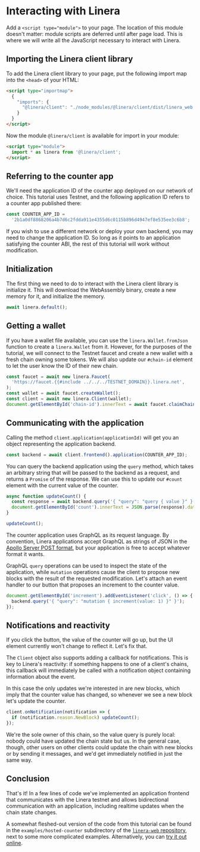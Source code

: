 # Interacting with Linera

Add a `<script type="module">` to your page. The location of this module doesn't
matter: module scripts are deferred until after page load. This is where we will
write all the JavaScript necessary to interact with Linera.

## Importing the Linera client library

To add the Linera client library to your page, put the following import map into
the `<head>` of your HTML:

```html
<script type="importmap">
  {
    "imports": {
      "@linera/client": "./node_modules/@linera/client/dist/linera_web.js"
    }
  }
</script>
```

Now the module `@linera/client` is available for import in your module:

```html
<script type="module">
  import * as linera from '@linera/client';
</script>
```

## Referring to the counter app

We'll need the application ID of the counter app deployed on our network of
choice. This tutorial uses Testnet, and the following application ID
refers to a counter app published there:

```javascript
const COUNTER_APP_ID =
  '2b1a0df8868206a4b7d6c2fdda911e4355d6c0115b896d4947ef8e535ee3c6b8';
```

If you wish to use a different network or deploy your own backend, you may need
to change the application ID. So long as it points to an application satisfying
the counter ABI, the rest of this tutorial will work without modification.

## Initialization

The first thing we need to do to interact with the Linera client library is
initialize it. This will download the WebAssembly binary, create a new memory
for it, and initialize the memory.

```javascript
await linera.default();
```

## Getting a wallet

If you have a wallet file available, you can use the `linera.Wallet.fromJson`
function to create a `linera.Wallet` from it. However, for the purposes of the
tutorial, we will connect to the Testnet faucet and create a new wallet
with a fresh chain owning some tokens. We will also update our `#chain-id`
element to let the user know the ID of their new chain.

```javascript
const faucet = await new linera.Faucet(
  'https://faucet.{{#include ../../../TESTNET_DOMAIN}}.linera.net',
);
const wallet = await faucet.createWallet();
const client = await new linera.Client(wallet);
document.getElementById('chain-id').innerText = await faucet.claimChain(client);
```

## Communicating with the application

Calling the method `client.application(applicationId)` will get you an object
representing the application backend.

```javascript
const backend = await client.frontend().application(COUNTER_APP_ID);
```

You can query the backend application using the `query` method, which takes an
arbitrary string that will be passed to the backend as a request, and returns a
`Promise` of the response. We can use this to update our `#count` element with
the current value of the counter.

```javascript
async function updateCount() {
  const response = await backend.query('{ "query": "query { value }" }');
  document.getElementById('count').innerText = JSON.parse(response).data.value;
}

updateCount();
```

The counter application uses GraphQL as its request language. By convention,
Linera applications accept GraphQL as strings of JSON in the
[Apollo Server POST format](https://www.apollographql.com/docs/apollo-server/v2/requests),
but your application is free to accept whatever format it wants.

GraphQL `query` operations can be used to inspect the state of the application,
while `mutation` operations cause the client to propose new blocks with the
result of the requested modification. Let's attach an event handler to our
button that proposes an increment to the counter value.

```javascript
document.getElementById('increment').addEventListener('click', () => {
  backend.query('{ "query": "mutation { increment(value: 1) }" }');
});
```

## Notifications and reactivity

If you click the button, the value of the counter will go up, but the UI element
currently won't change to reflect it. Let's fix that.

The `Client` object also supports adding a callback for notifications. This is
key to Linera's reactivity: if something happens to one of a client's chains,
this callback will immediately be called with a notification object containing
information about the event.

In this case the only updates we're interested in are new blocks, which imply
that the counter value has changed, so whenever we see a new block let's update
the counter.

```javascript
client.onNotification(notification => {
  if (notification.reason.NewBlock) updateCount();
});
```

We're the sole owner of this chain, so the value query is purely local: nobody
could have updated the chain state but us. In the general case, though, other
users on other clients could update the chain with new blocks or by sending it
messages, and we'd get immediately notified in just the same way.

## Conclusion

That's it! In a few lines of code we've implemented an application frontend that
communicates with the Linera testnet and allows bidirectional communication with
an application, including realtime updates when the chain state changes.

A somewhat fleshed-out version of the code from this tutorial can be found in
the `examples/hosted-counter` subdirectory of the
[`linera-web` repository](https://github.com/linera-io/linera-web), next to some
more complicated examples. Alternatively, you can
[try it out online](https://demos.linera.net/hosted/counter).
